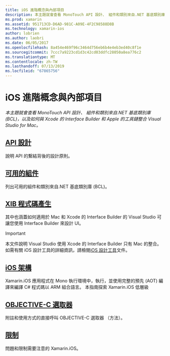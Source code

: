 ```yaml
---
title: iOS 進階概念與內部項目
description: 本主題就會查看 MonoTouch API 設計、 組件和類別來自.NET 基底類別庫 (BCL)，以及如何與 Xcode 的 Interface Builder 和 Apple 的工具鏈整合 Visual Studio for Mac。
ms.prod: xamarin
ms.assetid: 951713CD-D6AD-981C-A09E-4F2C98588D8B
ms.technology: xamarin-ios
author: lobrien
ms.author: laobri
ms.date: 06/05/2017
ms.openlocfilehash: 8a454e469f96c3464d756eb6b4e4eb3ed40c8f1e
ms.sourcegitcommit: 7ccc7a9223cd1d3c42cd03ddfc28050a8ea776c2
ms.translationtype: MT
ms.contentlocale: zh-TW
ms.lasthandoff: 07/13/2019
ms.locfileid: "67865756"
---
```

# <a name="ios-advanced-concepts-and-internals"></a>iOS 進階概念與內部項目

_本主題就會查看 MonoTouch API 設計、 組件和類別來自.NET 基底類別庫 (BCL)，以及如何與 Xcode 的 Interface Builder 和 Apple 的工具鏈整合 Visual Studio for Mac。_

## <a name="api-designiosinternalsapi-designindexmd"></a>[API 設計](~/ios/internals/api-design/index.md)

說明 API 的繫結背後的設計原則。

## <a name="available-assembliescross-platforminternalsavailable-assembliesmd"></a>[可用的組件](~/cross-platform/internals/available-assemblies.md)

列出可用的組件和類別來自.NET 基底類別庫 (BCL)。

## <a name="xib-code-generationiosinternalsxib-code-generationmd"></a>[XIB 程式碼產生](~/ios/internals/xib-code-generation.md)

其中也涵蓋如何適用於 Mac 和 Xcode 的 Interface Builder 的 Visual Studio 可讓您使用 Interface Builder 來設計 UI。

> [!IMPORTANT]
> 本文件說明 Visual Studio 使用 Xcode 的 Interface Builder 只有 Mac 的整合。 如需有關 iOS 設計工具的詳細資訊，請檢閱[iOS 設計工具](~/ios/user-interface/designer/index.md)文件。

## <a name="ios-architectureiosinternalsarchitecturemd"></a>[iOS 架構](~/ios/internals/architecture.md)

Xamarin.iOS 應用程式在 Mono 執行環境中，執行，並使用完整的預先 (AOT) 編譯來編譯 C# 程式碼以 ARM 組合語言。 本指南探索 Xamarin.iOS 低層級

## <a name="objective-c-selectorsiosinternalsobjective-c-selectorsmd"></a>[OBJECTIVE-C 選取器](~/ios/internals/objective-c-selectors.md)

附註和使用方式的直接呼叫 OBJECTIVE-C 選取器 （方法）。

## <a name="limitationslimitationsmd"></a>[限制](limitations.md)

問題和限制需要注意的 Xamarin.iOS。

